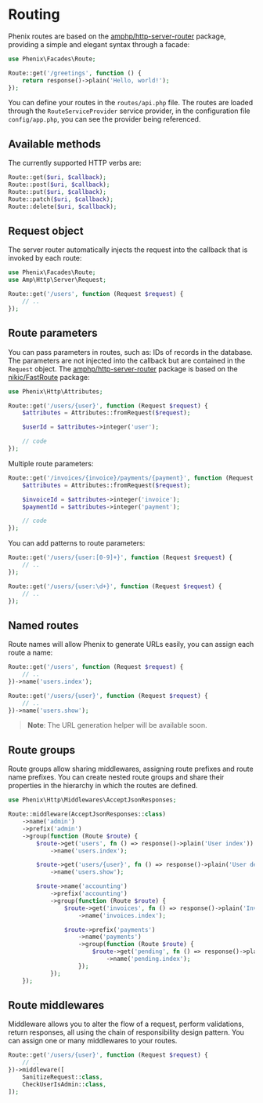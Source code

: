 # Routing

Phenix routes are based on the [amphp/http-server-router](https://amphp.org/http-server-router) package, providing a simple and elegant syntax through a facade:

```php
use Phenix\Facades\Route;

Route::get('/greetings', function () {
    return response()->plain('Hello, world!');
});
```

You can define your routes in the `routes/api.php` file. The routes are loaded through the `RouteServiceProvider` service provider, in the configuration file `config/app.php`, you can see the provider being referenced.

## Available methods

The currently supported HTTP verbs are:

```php
Route::get($uri, $callback);
Route::post($uri, $callback);
Route::put($uri, $callback);
Route::patch($uri, $callback);
Route::delete($uri, $callback);
```

## Request object

The server router automatically injects the request into the callback that is invoked by each route:

```php
use Phenix\Facades\Route;
use Amp\Http\Server\Request;

Route::get('/users', function (Request $request) {
    // ..
});
```

## Route parameters

You can pass parameters in routes, such as: IDs of records in the database. The parameters are not injected into the callback but are contained in the `Request` object. The [amphp/http-server-router](https://amphp.org/http-server-router) package is based on the [nikic/FastRoute](https://github.com/nikic/FastRoute) package:

```php
use Phenix\Http\Attributes;

Route::get('/users/{user}', function (Request $request) {
    $attributes = Attributes::fromRequest($request);

    $userId = $attributes->integer('user');

    // code
});
```

Multiple route parameters:

```php
Route::get('/invoices/{invoice}/payments/{payment}', function (Request $request) {
    $attributes = Attributes::fromRequest($request);

    $invoiceId = $attributes->integer('invoice');
    $paymentId = $attributes->integer('payment');

    // code
});
```

You can add patterns to route parameters:

```php
Route::get('/users/{user:[0-9]+}', function (Request $request) {
    // ..
});

Route::get('/users/{user:\d+}', function (Request $request) {
    // ..
});
```

## Named routes

Route names will allow Phenix to generate URLs easily, you can assign each route a name:

```php
Route::get('/users', function (Request $request) {
    // ..
})->name('users.index');

Route::get('/users/{user}', function (Request $request) {
    // ..
})->name('users.show');
```

> **Note**: The URL generation helper will be available soon.

## Route groups

Route groups allow sharing middlewares, assigning route prefixes and route name prefixes. You can create nested route groups and share their properties in the hierarchy in which the routes are defined.

```php
use Phenix\Http\Middlewares\AcceptJsonResponses;

Route::middleware(AcceptJsonResponses::class)
    ->name('admin')
    ->prefix('admin')
    ->group(function (Route $route) {
        $route->get('users', fn () => response()->plain('User index'))
            ->name('users.index');

        $route->get('users/{user}', fn () => response()->plain('User details'))
            ->name('users.show');

        $route->name('accounting')
            ->prefix('accounting')
            ->group(function (Route $route) {
                $route->get('invoices', fn () => response()->plain('Invoice index'))
                    ->name('invoices.index');

                $route->prefix('payments')
                    ->name('payments')
                    ->group(function (Route $route) {
                        $route->get('pending', fn () => response()->plain('Payments index'))
                            ->name('pending.index');
                    });
            });
    });
```

## Route middlewares

Middleware allows you to alter the flow of a request, perform validations, return responses, all using the chain of responsibility design pattern. You can assign one or many middlewares to your routes.

```php
Route::get('/users/{user}', function (Request $request) {
    // ..
})->middleware([
    SanitizeRequest::class,
    CheckUserIsAdmin::class,
]);
```

